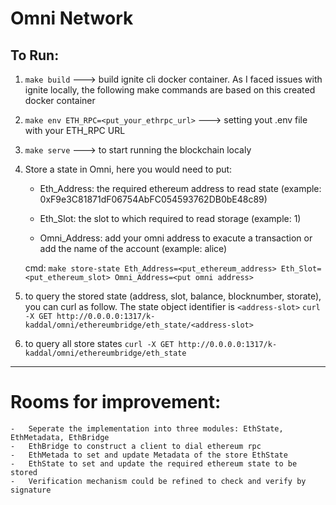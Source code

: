 # Omni Network

## To Run:

1. `make build` ---> build ignite cli docker container. As I faced issues with ignite locally, the following make commands are based on this created docker container

2. `make env ETH_RPC=<put_your_ethrpc_url>` ---> setting yout .env file with your ETH_RPC URL

3. `make serve` ---> to start running the blockchain localy

4. Store a state in Omni, here you would need to put:

   - Eth_Address: the required ethereum address to read state (example: 0xF9e3C81871dF06754AbFC054593762DB0bE48c89)

   - Eth_Slot: the slot to which required to read storage (example: 1)

   - Omni_Address: add your omni address to exacute a transaction or add the name of the account (example: alice)

   cmd: `make store-state Eth_Address=<put_ethereum_address> Eth_Slot=<put_ethereum_slot> Omni_Address=<put omni address>`

5. to query the stored state (address, slot, balance, blocknumber, storate), you can curl as follow. The state object identifier is `<address-slot>`
   `curl -X GET http://0.0.0.0:1317/k-kaddal/omni/ethereumbridge/eth_state/<address-slot>`

6. to query all store states
   `curl -X GET http://0.0.0.0:1317/k-kaddal/omni/ethereumbridge/eth_state`

---

# Rooms for improvement:

    -   Seperate the implementation into three modules: EthState, EthMetadata, EthBridge
    -   EthBridge to construct a client to dial ethereum rpc
    -   EthMetada to set and update Metadata of the store EthState
    -   EthState to set and update the required ethereum state to be stored
    -   Verification mechanism could be refined to check and verify by signature
